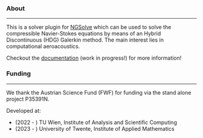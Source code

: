 ### About
---

This is a solver plugin for [NGSolve](www.ngsolve.org) which can be
used to solve the compressible Navier-Stokes equations by means of an
Hybrid Discontinuous (HDG) Galerkin method. The main interest lies in
computational aeroacoustics.

Checkout the [documentation](https://plederer.github.io/dream_solver/) (work in progress!) for more information!

### Funding  
---

We thank the Austrian Science Fund (FWF) for funding via the stand alone project P35391N.

Developed at:
* (2022 - ) TU Wien, Institute of Analysis and Scientific Computing
* (2023 - ) University of Twente, Institute of Applied Mathematics